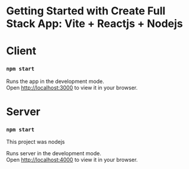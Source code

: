# Getting Started with Create Full Stack App: Vite + Reactjs + Nodejs

# Client
### `npm start`

Runs the app in the development mode.\
Open [http://localhost:3000](http://localhost:3000) to view it in your browser.

# Server
### `npm start`
This project was nodejs

Runs server in the development mode.\
Open [http://localhost:4000](http://localhost:4000) to view it in your browser.
